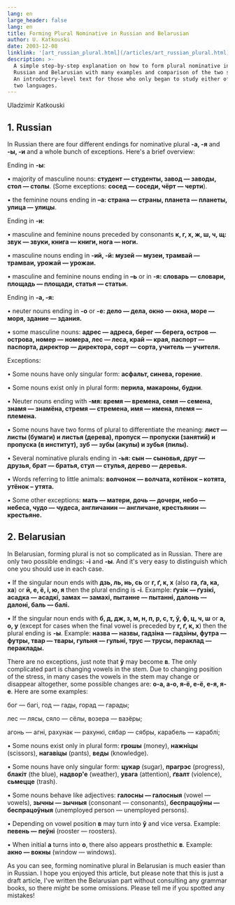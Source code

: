 ```yaml
---
lang: en
large_header: false
lang: en
title: Forming Plural Nominative in Russian and Belarusian
author: U. Katkouski
date: 2003-12-08
linklink: '[art_russian_plural.html](/articles/art_russian_plural.html)'
description: >-
  A simple step-by-step explanation on how to form plural nominative in
  Russian and Belarusian with many examples and comparison of the two systems.
  An introductry-level text for those who only began to study either of the
  two languages. 
---
```



Uladzimir Katkouski

## 1. Russian

In Russian there are four different endings for nominative plural <strong>-а, -я</strong> and <strong>-ы, -и</strong> and a whole bunch of exceptions. Here's a brief overview:

Ending in <strong>-ы</strong>:

• majority of masculine nouns: <strong>студент — студенты, завод — заводы, стол — столы</strong>. (Some exceptions: <strong>сосед — соседи, чёрт — черти</strong>).

• the feminine nouns ending in <strong>–а: страна — страны, планета — планеты, улица — улицы</strong>.

Ending in <strong>-и</strong>:

• masculine and feminine nouns preceded by consonants <strong>к, г, х, ж, ш, ч, щ: звук — звуки, книга — книги, нога — ноги.</strong>

• masculine nouns ending in <strong>-ий, -й: музей — музеи, трамвай — трамваи, урожай — урожаи.</strong>

• masculine and feminine nouns ending in <strong>–ь</strong> or in <strong>-я: словарь — словари, площадь — площади, статья — статьи.</strong>

Ending in <strong>-а, -я:</strong>

• neuter nouns ending in <strong>-о</strong> or <strong>-е: дело — дела, окно — окна, море — моря, здание — здания.</strong>

• some masculine nouns: <strong>адрес — адреса, берег — берега, остров — острова, номер — номера, лес — леса, край — края, паспорт — паспорта, директор — директора, сорт — сорта, учитель — учителя.</strong>

Exceptions:

• Some nouns have only singular form: <strong>асфальт, синева, горение</strong>.

• Some nouns exist only in plural form: <strong>перила, макароны, будни</strong>.

• Neuter nouns ending with <strong>-мя: время — времена, семя — семена, знамя — знамёна, стремя — стремена, имя — имена, племя — племена.</strong>

• Some nouns have two forms of plural to differentiate the meaning: <strong>лист — листы (бумаги) и листья (дерева), пропуск — пропуски (занятий) и пропуска (в институт), зуб — зубы (акулы) и зубья (пилы).</strong>

• Several nominative plurals ending in <strong>-ья: сын — сыновья, друг — друзья, брат — братья, стул — стулья, дерево — деревья.</strong>

• Words referring to little animals: <strong>волчонок — волчата, котёнок – котята, утёнок – утята.</strong>

• Some other exceptions: <strong>мать — матери, дочь — дочери, небо — небеса, чудо — чудеса, англичанин — англичане, крестьянин — крестьяне.</strong>

## 2. Belarusian

In Belarusian, forming plural is not so complicated as in Russian. There are only two possible endings: <strong>-і</strong> and <strong>-ы</strong>. And it's very easy to distinguish which one you should use in each case.

• If the singular noun ends with <strong>дзь, ль, нь, сь</strong> or <strong>г, ґ, к, х</strong> (also <strong>га, ґа, ка, ха</strong>) or <strong>й, е, ё, і, ю, я</strong> then the plural ending is <strong>-і</strong>. Example: <strong>ґузiк — ґузiкі, асадка — асадкі, замах — замахі, пытанне — пытанні, далонь — далоні, баль — балі.</strong>

• If the singular noun ends with <strong>б, д, дж, з, м, н, п, р, с, т, ў, ф, ц, ч, ш</strong> or <strong>а, о, у</strong> (except for cases when the final vowel is preceded by <strong>г, ґ, к, х</strong>) then the plural ending is <strong>-ы</strong>. Example: <strong>назва — назвы, гадзіна — гадзіны, футра — футры, твар — твары, гульня — гульні, трус — трусы, пераклад — пераклады.</strong>

There are no exceptions, just note that <strong>ў</strong> may become <strong>в</strong>. The only complicated part is changing vowels in the stem. Due to changing position of the stress, in many cases the vowels in the stem may change or disappear altogether, some possible changes are: <strong>о-а, а-о, я-ё, е-ё, е-я, я-е</strong>. Here are some examples:

бог — багі, год — гады, горад — гарады;

лес — лясы, сяло — сёлы, возера — вазёры;

агонь — агні, рахунак — рахункі, сябар — сябры, карабель — караблі;

• Some nouns exist only in plural form: <strong>грошы</strong> (money), <strong>нажніцы</strong> (scissors), <strong>нагавіцы</strong> (pants), <strong>веды</strong> (knowledge).

• Some nouns have only singular form: <strong>цукар</strong> (sugar), <strong>прагрэс</strong> (progress), <strong>блакіт</strong> (the blue), <strong>надвор'е</strong> (weather), <strong>увага</strong> (attention), <strong>ґвалт</strong> (violence), <strong>сьмецце</strong> (trash).

• Some nouns behave like adjectives: <strong>галосны — галосныя</strong> (vowel — vowels), <strong>зычны — зычныя</strong> (consonant — consonants), <strong>беспрацоўны — беспрацоўныя</strong> (unemployed person — unemployed persons).

• Depending on vowel position <strong>в</strong> may turn into <strong>ў</strong> and vice versa. Example: <strong>певень — пеўні</strong> (rooster — roosters).

• When initial <strong>а</strong> turns into <strong>о</strong>, there also appears prosthethic <strong>в</strong>. Example: <strong>акно — вокны</strong> (window — windows).

As you can see, forming nominative plural in Belarusian is much easier than in Russian. I hope you enjoyed this article, but please note that this is just a draft article, I've written the Belarusian part without consulting any grammar books, so there  *might*  be some omissions. Please tell me if you spotted any mistakes!

